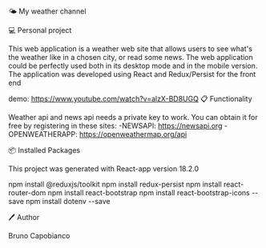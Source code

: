 
🌤️ My weather channel

💻 Personal project

This web application is a weather web site that allows users to see what's the weather like in a chosen city, or read some news. The web application could be perfectly used both in its desktop mode and in the mobile version.
The application was developed using React and Redux/Persist for the front end

demo: https://www.youtube.com/watch?v=alzX-BD8UGQ 📋 Functionality

Weather api and news api needs a private key to work. You can obtain it for free by registering in these sites:
-NEWSAPI: https://newsapi.org 
-OPENWEATHERAPP: https://openweathermap.org/api

📦 Installed Packages

This project was generated with React-app version 18.2.0

npm install @reduxjs/toolkit 
npm install redux-persist 
npm install react-router-dom 
npm install react-bootstrap 
npm install react-bootstrap-icons --save
npm install dotenv --save

🖊️ Author

Bruno Capobianco